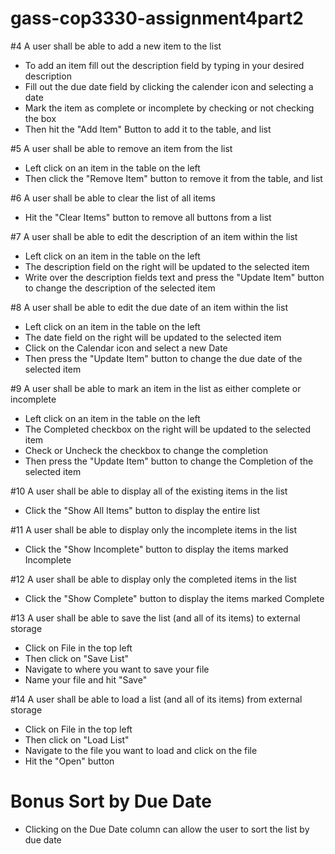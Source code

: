 # gass-cop3330-assignment4part2

#4 A user shall be able to add a new item to the list
  - To add an item fill out the description field by typing in your desired description
  - Fill out the due date field by clicking the calender icon and selecting a date
  - Mark the item as complete or incomplete by checking or not checking the box
  - Then hit the "Add Item" Button to add it to the table, and list
  
#5 A user shall be able to remove an item from the list
  - Left click on an item in the table on the left
  - Then click the "Remove Item" button to remove it from the table, and list
  
#6 A user shall be able to clear the list of all items
  - Hit the "Clear Items" button to remove all buttons from a list

#7 A user shall be able to edit the description of an item within the list
  - Left click on an item in the table on the left
  - The description field on the right will be updated to the selected item
  - Write over the description fields text and press the "Update Item" button to change the description of the selected item
  
#8 A user shall be able to edit the due date of an item within the list
  - Left click on an item in the table on the left
  - The date field on the right will be updated to the selected item
  - Click on the Calendar icon and select a new Date
  - Then press the "Update Item" button to change the due date of the selected item
  
#9 A user shall be able to mark an item in the list as either complete or incomplete
  - Left click on an item in the table on the left
  - The Completed checkbox on the right will be updated to the selected item
  - Check or Uncheck the checkbox to change the completion
  - Then press the "Update Item" button to change the Completion of the selected item
  
#10 A user shall be able to display all of the existing items in the list
  - Click the "Show All Items" button to display the entire list
  
#11 A user shall be able to display only the incomplete items in the list
  - Click the "Show Incomplete" button to display the items marked Incomplete

#12 A user shall be able to display only the completed items in the list
  - Click the "Show Complete" button to display the items marked Complete
  
#13 A user shall be able to save the list (and all of its items) to external storage
  - Click on File in the top left
  - Then click on "Save List"
  - Navigate to where you want to save your file
  - Name your file and hit "Save"
  
#14 A user shall be able to load a list (and all of its items) from external storage
  - Click on File in the top left
  - Then click on "Load List"
  - Navigate to the file you want to load and click on the file
  - Hit the "Open" button

# Bonus Sort by Due Date
  - Clicking on the Due Date column can allow the user to sort the list by due date
